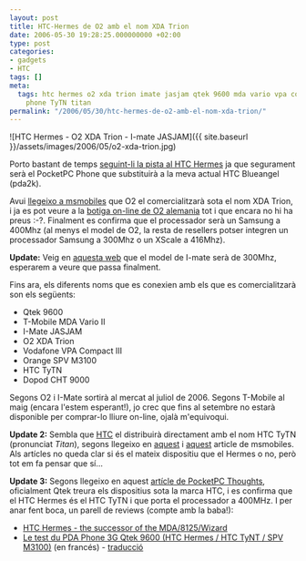 ```yaml
---
layout: post
title: HTC-Hermes de O2 amb el nom XDA Trion
date: 2006-05-30 19:28:25.000000000 +02:00
type: post
categories:
- gadgets
- HTC
tags: []
meta:
  tags: htc hermes o2 xda trion imate jasjam qtek 9600 mda vario vpa compact pocketpc
    phone TyTN titan
permalink: "/2006/05/30/htc-hermes-de-o2-amb-el-nom-xda-trion/"
---
```

![HTC Hermes - O2 XDA Trion - I-mate JASJAM]({{ site.baseurl }}/assets/images/2006/05/o2-xda-trion.jpg)

Porto bastant de temps [seguint-li la pista al HTC Hermes](/blog/2006/03/03/htc-hermes-i-mate-jas-jam-al-mercat-a-partir-de-maig-de-2006/) ja que segurament serà el PocketPC Phone que substituirà a la meva actual HTC Blueangel (pda2k).

Avui [llegeixo a msmobiles](http://msmobiles.com/news.php/5224.html) que O2 el comercialitzarà sota el nom XDA Trion, i ja es pot veure a la [botiga on-line de O2 alemania](http://shop2.o2online.de/o2/interessenten/necos/details/index.html?articleId=04&salesChannel=SHOP) tot i que encara no hi ha preus :-?. Finalment es confirma que el processador serà un Samsung a 400Mhz (al menys el model de O2, la resta de resellers potser integren un processador Samsung a 300Mhz o un XScale a 416Mhz).

**Update:** Veig en [aquesta web](http://www.imatephonestore.com/product.asp?itemMDL=IMATE_jasjam) que el model de I-mate serà de 300Mhz, esperarem a veure que passa finalment.

Fins ara, els diferents noms que es conexien amb els que es comercialitzarà son els següents:

- Qtek 9600
- T-Mobile MDA Vario II
- I-Mate JASJAM
- O2 XDA Trion
- Vodafone VPA Compact III
- Orange SPV M3100
- HTC TyTN
- Dopod CHT 9000

Segons O2 i I-Mate sortirà al mercat al juliol de 2006. Segons T-Mobile al maig (encara l'estem esperant!), jo crec que fins al setembre no estarà disponible per comprar-lo lliure on-line, ojalà m'equivoqui.

**Update 2:** Sembla que [HTC](http://www.htc.com) el distribuirà directament amb el nom HTC TyTN (pronunciat _Titan_), segons llegeixo en [aquest](http://msmobiles.com/news.php/5291.html) i [aquest](http://msmobiles.com/news.php/5293.html) article de msmobiles. Als artícles no queda clar si és el mateix dispositiu que el Hermes o no, però tot em fa pensar que sí...

**Update 3:** Segons llegeixo en aquest [artícle de PocketPC Thoughts](http://www.pocketpcthoughts.com/index.php?action=expand,49352), oficialment Qtek treura els dispositius sota la marca HTC, i es confirma que el HTC Hermes és el HTC TyTN i que porta el processador a 400MHz. I per anar fent boca, un parell de reviews (compte amb la baba!):

- [HTC Hermes - the successor of the MDA/8125/Wizard](http://phonearena.com/htmls/HTC-Hermes-the-successor-of-the-MDA-8125-Wizard-article-a_1334.html)
- [Le test du PDA Phone 3G Qtek 9600 (HTC Hermes / HTC TyNT / SPV M3100)](http://www.ppcreviews.net/content/view/737/7/) (en francés) - [traducció](http://translate.google.com/translate?u=http%3A%2F%2Fwww.ppcreviews.net%2Fcontent%2Fview%2F737%2F7%2F&langpair=fr%7Cen&hl=en&safe=off&ie=UTF-8&oe=UTF-8&prev=%2Flanguage_tools)
